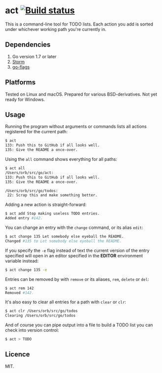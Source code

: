 # act [![Build status](https://travis-ci.org/Urethramancer/act.svg)](https://travis-ci.org/Urethramancer/act)
This is a command-line tool for TODO lists. Each action you add is sorted under whichever working path you're currently in.

##  Dependencies
1. Go version 1.7 or later
2. [Storm](https://github.com/asdine/storm)
3. [go-flags](https://github.com/jessevdk/go-flags)

## Platforms
Tested on Linux and macOS. Prepared for various BSD-derivatives. Not yet ready for Windows.

## Usage
Running the program without arguments or commands lists all actions registered for the current path:

```sh
$ act
133: Push this to GitHub if all looks well.
135: Give the README a once-over.
```

Using the `all` command shows everything for all paths:

```sh
$ act all
/Users/orb/src/go/act:
133: Push this to GitHub if all looks well.
135: Give the README a once-over.

/Users/orb/src/go/todos:
 22: Scrap this and make something better.
```

Adding a new action is straight-forward:

```sh
$ act add Stop making useless TODO entries.
Added entry #142.
```

You can change an entry with the `change` command, or its alias `edit`:

```sh
$ act change 135 Let somebody else eyeball the README.
Changed #135 to Let somebody else eyeball the README.
```

If you specify the `-e` flag instead of text the current version of the entry specified will open in an editor specified in the **EDITOR** environment variable instead:

```sh
$ act change 135 -e
```

Entries can be removed by with `remove` or its aliases, `rem`, `delete` or `del`:

```sh
$ act rem 142
Removed #142.
```

It's also easy to clear all entries for a path with `clear` or `clr`:

```sh
$ act clr /Users/orb/src/go/todos
Clearing /Users/orb/src/go/todos
```

And of course you can pipe output into a file to build a TODO list you can check into version control:

```sh
$ act > TODO
```

## Licence
MIT.
